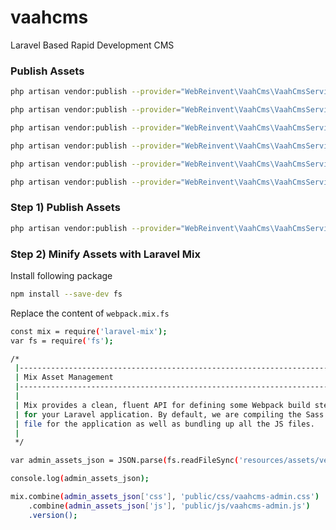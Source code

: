# vaahcms
Laravel Based Rapid Development CMS

### Publish Assets

```bash
php artisan vendor:publish --provider="WebReinvent\VaahCms\VaahCmsServiceProvider"
```

```bash
php artisan vendor:publish --provider="WebReinvent\VaahCms\VaahCmsServiceProvider" --tag=config
```

```bash
php artisan vendor:publish --provider="WebReinvent\VaahCms\VaahCmsServiceProvider" --tag=lang
```

```bash
php artisan vendor:publish --provider="WebReinvent\VaahCms\VaahCmsServiceProvider" --tag=views
```

```bash
php artisan vendor:publish --provider="WebReinvent\VaahCms\VaahCmsServiceProvider" --tag=migrations
```

```bash
php artisan vendor:publish --provider="WebReinvent\VaahCms\VaahCmsServiceProvider" --tag=assets
```

### Step 1) Publish Assets
```bash
php artisan vendor:publish --provider="WebReinvent\VaahCms\VaahCmsServiceProvider" --tag=assets
```

### Step 2) Minify Assets with Laravel Mix

Install following package
```bash
npm install --save-dev fs
```

Replace the content of `webpack.mix.fs`
```bash
const mix = require('laravel-mix');
var fs = require('fs');

/*
 |--------------------------------------------------------------------------
 | Mix Asset Management
 |--------------------------------------------------------------------------
 |
 | Mix provides a clean, fluent API for defining some Webpack build steps
 | for your Laravel application. By default, we are compiling the Sass
 | file for the application as well as bundling up all the JS files.
 |
 */

var admin_assets_json = JSON.parse(fs.readFileSync('resources/assets/vendor/vaahcms/admin/default/assets.json'));

console.log(admin_assets_json);

mix.combine(admin_assets_json['css'], 'public/css/vaahcms-admin.css')
    .combine(admin_assets_json['js'], 'public/js/vaahcms-admin.js')
    .version();

```